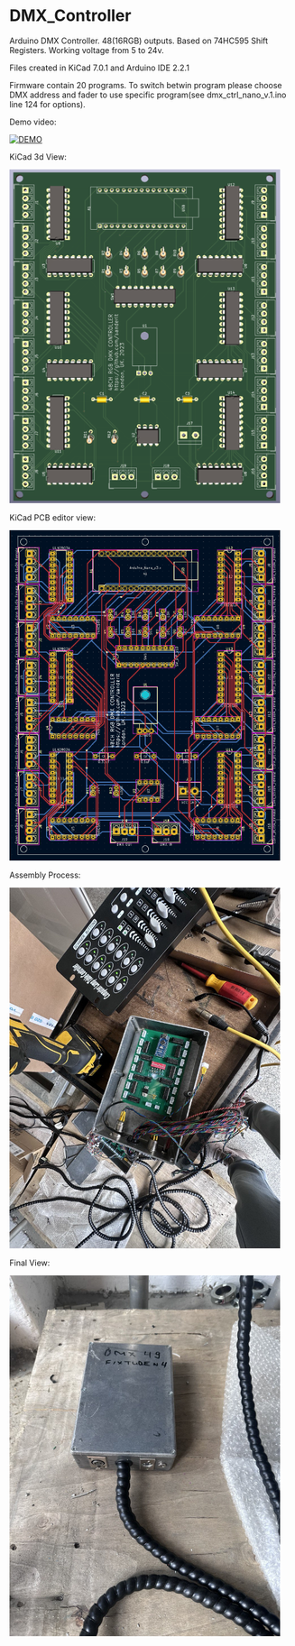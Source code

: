 # DMX_Controller
Arduino DMX Controller. 48(16RGB) outputs. Based on 74HC595 Shift Registers.
Working voltage from 5 to 24v.

Files created in KiCad 7.0.1 and Arduino IDE 2.2.1

Firmware contain 20 programs. To switch betwin program please choose DMX address and fader to use specific program(see dmx_ctrl_nano_v.1.ino line 124 for options).

Demo video:

[![DEMO](https://img.youtube.com/vi/KbOfjwnRDQc/0.jpg)](https://www.youtube.com/shorts/KbOfjwnRDQc)

KiCad 3d View:

 <img alt="tttttT" src="https://raw.githubusercontent.com/sanderlt/DMX_Controller/main/media/dmx_ctrl_nano_v.1.png"  width='480'>
 
KiCad PCB editor view:

 <img alt="tttttT" src="https://raw.githubusercontent.com/sanderlt/DMX_Controller/main/media/pcb.png"  width='480'>
 
Assembly Process:

 <img alt="tttttT" src="https://raw.githubusercontent.com/sanderlt/DMX_Controller/main/media/0002.jpg"  width='480'>
 
Final View:

 <img alt="tttttT" src="https://raw.githubusercontent.com/sanderlt/DMX_Controller/main/media/0001.jpg"  width='480'>
